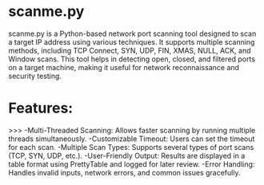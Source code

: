 <h1>scanme.py</h1>

scanme.py is a Python-based network port scanning tool designed to scan a target IP address using various techniques. It supports multiple scanning methods, including TCP Connect, SYN, UDP, FIN, XMAS, NULL, ACK, and Window scans. This tool helps in detecting open, closed, and filtered ports on a target machine, making it useful for network reconnaissance and security testing.

<h1>Features:</h1>
>>>
  -Multi-Threaded Scanning: Allows faster scanning by running multiple threads simultaneously.
  -Customizable Timeout: Users can set the timeout for each scan.
  -Multiple Scan Types: Supports several types of port scans (TCP, SYN, UDP, etc.).
  -User-Friendly Output: Results are displayed in a table format using PrettyTable and logged for later review.
  -Error Handling: Handles invalid inputs, network errors, and common issues gracefully.

